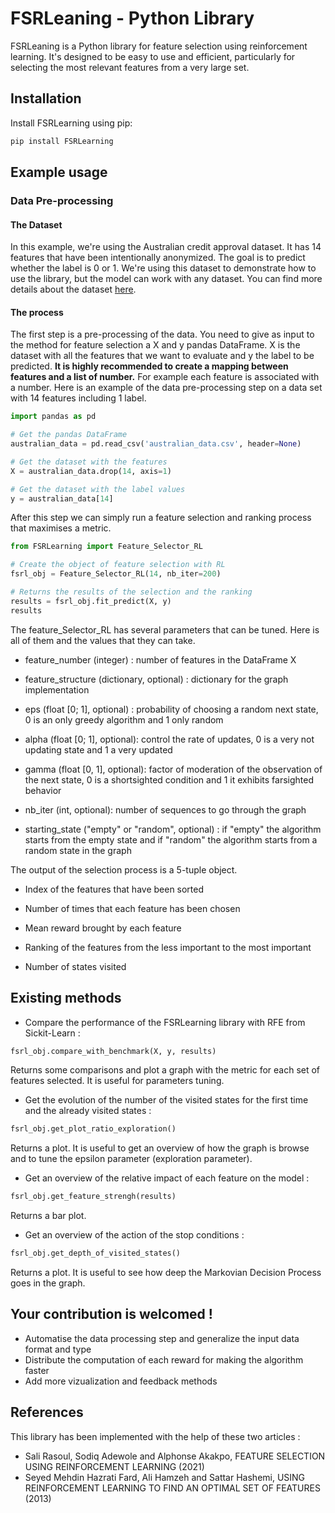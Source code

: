 # FSRLeaning - Python Library

FSRLeaning is a Python library for feature selection using reinforcement learning. It's designed to be easy to use and efficient, particularly for selecting the most relevant features from a very large set.

## Installation

Install FSRLearning using pip:

```bash
pip install FSRLearning
```

## Example usage

### Data Pre-processing

#### The Dataset

In this example, we're using the Australian credit approval dataset. It has 14 features that have been intentionally anonymized. The goal is to predict whether the label is 0 or 1. We're using this dataset to demonstrate how to use the library, but the model can work with any dataset. You can find more details about the dataset [here](https://archive.ics.uci.edu/dataset/143/statlog+australian+credit+approval).

#### The process

The first step is a pre-processing of the data. You need to give as input to the method for feature selection a X and y pandas DataFrame. X is the dataset with all the features that we want to evaluate and y the label to be predicted. **It is highly recommended to create a mapping between features and a list of number.** For example each feature is associated with a number. Here is an example of the data pre-processing step on a data set with 14 features including 1 label.
```python
import pandas as pd

# Get the pandas DataFrame
australian_data = pd.read_csv('australian_data.csv', header=None)

# Get the dataset with the features
X = australian_data.drop(14, axis=1)

# Get the dataset with the label values
y = australian_data[14]
```

After this step we can simply run a feature selection and ranking process that maximises a metric. 

```python
from FSRLearning import Feature_Selector_RL

# Create the object of feature selection with RL
fsrl_obj = Feature_Selector_RL(14, nb_iter=200)

# Returns the results of the selection and the ranking
results = fsrl_obj.fit_predict(X, y)
results
```

The feature_Selector_RL has several parameters that can be tuned. Here is all of them and the values that they can take.

- feature_number (integer) : number of features in the DataFrame X

- feature_structure (dictionary, optional) : dictionary for the graph implementation
- eps (float [0; 1], optional) : probability of choosing a random next state, 0 is an only greedy algorithm and 1 only random
- alpha (float [0; 1], optional): control the rate of updates, 0 is a very not updating state and 1 a very updated
- gamma (float [0, 1], optional): factor of moderation of the observation of the next state, 0 is a shortsighted condition and 1 it exhibits farsighted behavior
- nb_iter (int, optional): number of sequences to go through the graph
- starting_state ("empty" or "random", optional) : if "empty" the algorithm starts from the empty state and if "random" the algorithm starts from a random state in the graph 

The output of the selection process is a 5-tuple object.

- Index of the features that have been sorted

- Number of times that each feature has been chosen
- Mean reward brought by each feature
- Ranking of the features from the less important to the most important
- Number of states visited


## Existing methods

- Compare the performance of the FSRLearning library with RFE from Sickit-Learn :

```python
fsrl_obj.compare_with_benchmark(X, y, results)
```
Returns some comparisons and plot a graph with the metric for each set of features selected. It is useful for parameters tuning. 

- Get the evolution of the number of the visited states for the first time and the already visited states :

```python
fsrl_obj.get_plot_ratio_exploration()
```
Returns a plot. It is useful to get an overview of how the graph is browse and to tune the epsilon parameter (exploration parameter).

- Get an overview of the relative impact of each feature on the model :

```python
fsrl_obj.get_feature_strengh(results)
```

Returns a bar plot.

- Get an overview of the action of the stop conditions :

```python
fsrl_obj.get_depth_of_visited_states()
```

Returns a plot. It is useful to see how deep the Markovian Decision Process goes in the graph. 

## Your contribution is welcomed !

- Automatise the data processing step and generalize the input data format and type
- Distribute the computation of each reward for making the algorithm faster
- Add more vizualization and feedback methods

## References

This library has been implemented with the help of these two articles :
- Sali Rasoul, Sodiq Adewole and Alphonse Akakpo, FEATURE SELECTION USING REINFORCEMENT LEARNING (2021)
- Seyed Mehdin Hazrati Fard, Ali Hamzeh and Sattar Hashemi, USING REINFORCEMENT LEARNING TO FIND AN OPTIMAL SET OF FEATURES (2013)

